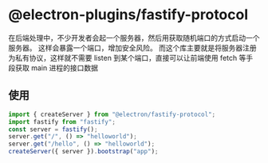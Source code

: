 # @electron-plugins/fastify-protocol

在后端处理中，不少开发者会起一个服务器，然后用获取随机端口的方式启动一个服务器。
这样会暴露一个端口，增加安全风险。
而这个库主要就是将服务器注册为私有协议，这样就不需要 listen 到某个端口，直接可以让前端使用 fetch 等手段获取 main 进程的接口数据

## 使用

```javascript
import { createServer } from "@electron/fastify-protocol";
import fastify from "fastify";
const server = fastify();
server.get("/", () => "helloworld");
server.get("/hello", () => "helloworld");
createServer({ server }).bootstrap("app");
```
